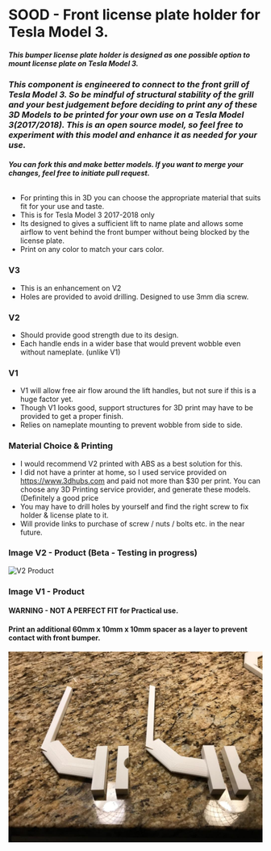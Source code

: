 # SOOD - Front license plate holder for Tesla Model 3.

##### This bumper license plate holder is designed as one possible option to mount license plate on Tesla Model 3.

### **_This component is engineered to connect to the front grill of Tesla Model 3. So be mindful of structural stability of the grill and your best judgement before deciding to print any of these 3D Models to be printed for your own use on a Tesla Model 3(2017/2018). This is an open source model, so feel free to experiment with this model and enhance it as needed for your use._**

###### **_You can fork this and make better models. If you want to merge your changes, feel free to initiate pull request._**

- For printing this in 3D you can choose the appropriate material that suits fit for your use and taste. 
- This is for Tesla Model 3 2017-2018 only 
- Its designed to gives a sufficient lift to name plate and allows some airflow to vent behind the front bumper without being blocked by the license plate.
- Print on any color to match your cars color.

### V3
- This is an enhancement on V2
- Holes are provided to avoid drilling. Designed to use 3mm dia screw.

### V2
- Should provide good strength due to its design.
- Each handle ends in a wider base that would prevent wobble even without nameplate. (unlike V1)

### V1
- V1 will allow free air flow around the lift handles, but not sure if this is a huge factor yet.
- Though V1 looks good, support structures for 3D print may have to be provided to get a proper finish.
- Relies on nameplate mounting to prevent wobble from side to side.

### Material Choice & Printing
- I would recommend V2 printed with ABS as a best solution for this.
- I did not have a printer at home, so I used service provided on https://www.3dhubs.com and paid not more than $30 per print. You can choose any 3D Printing service provider, and generate these models. (Definitely a good price 
- You may have to drill holes by yourself and find the right screw to fix holder & license plate to it. 
- Will provide links to purchase of screw / nuts / bolts etc. in the near future.

### Image V2 - Product (Beta - Testing in progress)
![V2 Product](https://github.com/sevuganhari/sood-tm3/blob/master/v2/product.png?raw=true)

### Image V1 - Product
#### WARNING - NOT A PERFECT FIT for Practical use.
#### Print an additional 60mm x 10mm x 10mm spacer as a layer to prevent contact with front bumper.
![V1 Product](https://github.com/sevuganhari/sood-tm3/blob/master/v1/product.jpeg?raw=true)

